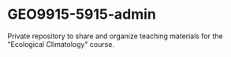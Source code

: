 # GEO9915-5915-admin
Private repository to share and organize teaching materials for the "Ecological Climatology" course.
